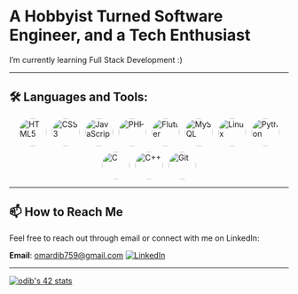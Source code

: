 
# A Hobbyist Turned Software Engineer, and a Tech Enthusiast

I’m currently learning Full Stack Development :)

---

## 🛠️ Languages and Tools:

<div style="display: flex; justify-content: center; gap: 10px; flex-wrap: wrap;">
  <img src="https://img.icons8.com/color/48/000000/html-5--v1.png" alt="HTML5" width="50" style="border-radius: 50%;">
  <img src="https://img.icons8.com/color/48/000000/css3.png" alt="CSS3" width="50" style="border-radius: 50%;">
  <img src="https://img.icons8.com/color/48/000000/javascript.png" alt="JavaScript" width="50" style="border-radius: 50%;">
  <img src="https://img.icons8.com/officel/48/000000/php-logo.png" alt="PHP" width="50" style="border-radius: 50%;">
  <img src="https://img.icons8.com/color/48/000000/flutter.png" alt="Flutter" width="50" style="border-radius: 50%;">
  <img src="https://img.icons8.com/color/48/000000/mysql-logo.png" alt="MySQL" width="50" style="border-radius: 50%;">
  <img src="https://img.icons8.com/color/48/000000/linux.png" alt="Linux" width="50" style="border-radius: 50%;">
  <img src="https://img.icons8.com/color/48/000000/python--v1.png" alt="Python" width="50" style="border-radius: 50%;">
  <img src="https://img.icons8.com/color/48/000000/c-programming.png" alt="C" width="50" style="border-radius: 50%;">
  <img src="https://img.icons8.com/color/48/000000/c-plus-plus-logo.png" alt="C++" width="50" style="border-radius: 50%;">
  <img src="https://img.icons8.com/color/48/000000/git.png" alt="Git" width="50" style="border-radius: 50%;">
</div>

---

## 📫 How to Reach Me

Feel free to reach out through email or connect with me on LinkedIn:

 **Email**: [omardib759@gmail.com](mailto:omardib759@gmail.com)
 [![LinkedIn](https://img.icons8.com/color/48/000000/linkedin.png)](https://www.linkedin.com/in/omar-dib-3b8b8a2b3/)

---

[![odib's 42 stats](https://badge.mediaplus.ma/binary/odib?UM6P=off)](https://github.com/OMAR-DIB)

